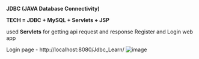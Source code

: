 **JDBC (JAVA Database Connectivity)**

**TECH = JDBC + MySQL + Servlets + JSP**

used **Servlets** for getting api request and response
Register and Login web app

Login page - http://localhost:8080/Jdbc_Learn/
![image](https://github.com/tharun171/JavaEnterpriseEdition/assets/95117385/975c382b-54db-43d6-be5b-87b88d122115)


